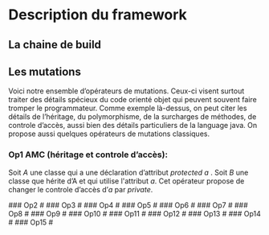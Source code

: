 Description du framework 
==

La chaine de build 
-

Les mutations
-

Voici notre ensemble d’opérateurs de mutations. Ceux-ci visent surtout traiter des détails spécieux du code orienté objet qui peuvent souvent faire tromper le programmateur. Comme exemple là-dessus, on peut citer les détails de l’héritage, du polymorphisme, de la surcharges de méthodes, de controle d’accès, aussi bien des détails particuliers de la language java. On propose aussi quelques opérateurs de mutations classiques.

### Op1 AMC (héritage et controle d’accès): # 
<p>Soit <i>A</i> une classe qui a une déclaration d’attribut <i>protected a </i>. Soit <i>B</i> une classe que hérite d’A et qui utilise l'attribut <i>a</i>. Cet opérateur propose de changer le controle d’accès d’<i>a</i> par <i>private</i>.</p>
### Op2 #
### Op3 #
### Op4 #
### Op5 #
### Op6 #
### Op7 #
### Op8 #
### Op9 #
### Op10 #
### Op11 #
### Op12 #
### Op13 #
### Op14 #
### Op15 #